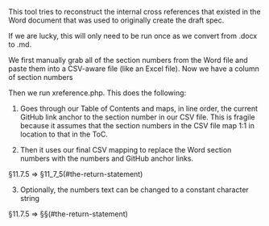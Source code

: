 This tool tries to reconstruct the internal cross references that existed
in the Word document that was used to originally create the draft spec.

If we are lucky, this will only need to be run once as we convert from .docx
to .md.

We first manually grab all of the section numbers from the Word file and
paste them into a CSV-aware file (like an Excel file). Now we have a
column of section numbers

Then we run xreference.php. This does the following:

1. Goes through our Table of Contents and maps, in line order, the current
GitHub link anchor to the section number in our CSV file. This is fragile
because it assumes that the section numbers in the CSV file map 1:1 in
location to that in the ToC.

2. Then it uses our final CSV mapping to replace the Word section numbers
with the numbers and GitHub anchor links.

§11.7.5 => §11_7_5(#the-return-statement)

3. Optionally, the numbers text can be changed to a constant character string

§11.7.5 => §§(#the-return-statement)
